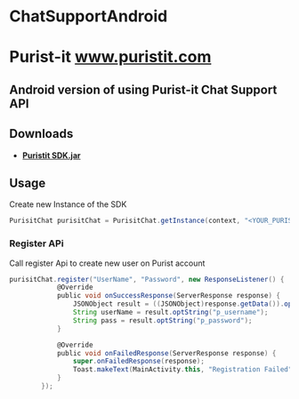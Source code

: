 # ChatSupportAndroid
# Purist-it www.puristit.com 
## Android version of using Purist-it Chat Support API


## Downloads
 * **[Puristit SDK.jar](https://github.com/puristsoft/ChatSupportAndroid/tree/master/library/release/PuristitSDK.jar)**


## Usage

Create new Instance of the SDK

```gradle
PurisitChat purisitChat = PurisitChat.getInstance(context, "<YOUR_PURIST_CLIENT_KEY>");
```
### Register APi
Call register Api to create new user on Purist account

```gradle
purisitChat.register("UserName", "Password", new ResponseListener() {
            @Override
            public void onSuccessResponse(ServerResponse response) {
                JSONObject result = ((JSONObject)response.getData()).optJSONObject("result");
                String userName = result.optString("p_username");
                String pass = result.optString("p_password");
            }

            @Override
            public void onFailedResponse(ServerResponse response) {
                super.onFailedResponse(response);
                Toast.makeText(MainActivity.this, "Registration Failed", Toast.LENGTH_SHORT).show();
            }
        });
```

